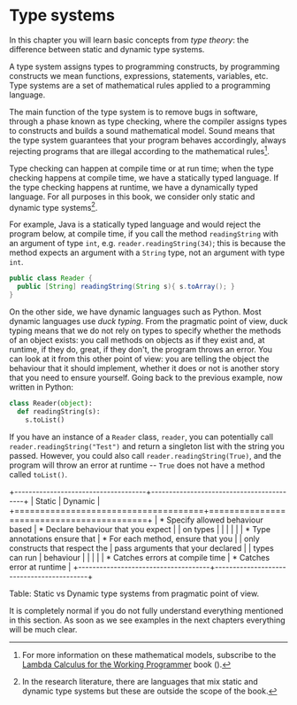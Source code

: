 # Type systems

<span class="firstcharacter">I</span>n this chapter you will learn basic concepts
from *type theory*: the difference between static and dynamic type systems.

A type system assigns types to programming constructs, by programming constructs we mean
functions, expressions, statements, variables, etc. Type systems are a set
of mathematical rules applied to a programming language.

The main function of the
type system is to remove bugs in software, through a phase known as type checking,
where the compiler assigns types to constructs and builds a sound mathematical model.
Sound means that the type system guarantees that your program
behaves accordingly, always rejecting programs that are illegal according to
the mathematical rules[^oop-lambda-calculus].

[^oop-lambda-calculus]: For more information on these mathematical models, subscribe to the
  [Lambda Calculus for the Working Programmer](WEB/lambda-calculus/toc/) book ().

Type checking can happen at compile time or at run time; when the type checking
happens at compile time, we have a statically typed language. If the type checking
happens at runtime, we have a dynamically typed language.
For all purposes in this book, we consider only static and dynamic type systems[^oop-type-system-notes].

[^oop-type-system-notes]: In the research literature, there are languages that
  mix static and dynamic type systems but these are outside the scope of the book.

For example, Java is a statically typed language
and would reject the program below, at compile time, if you
call the method `readingString` with an argument of type `int`,
e.g. `reader.readingString(34)`; this is because the method expects
an argument with a `String` type, not an argument with type `int`.


```java
public class Reader {
  public [String] readingString(String s){ s.toArray(); }
}
```

On the other side, we have dynamic languages such as Python. Most dynamic languages
use *duck typing*. From the pragmatic point of view, duck typing means that
we do not rely on types to specify whether the methods of an object exists: you call methods on objects
as if they exist and, at runtime, if they do, great, if they don't, the program throws
an error. You can look at it from this other point of view: you are telling the object the behaviour
that it should implement, whether it does or not is another story that you
need to ensure yourself. Going back to the previous example, now written in Python:

```python
class Reader(object):
  def readingString(s):
    s.toList()
```

If you have an instance of a `Reader` class, `reader`, you can potentially call `reader.readingString("Test")`
and return a singleton list with the string you passed. However,
you could also call `reader.readingString(True)`, and
the program will throw an error at runtime -- `True` does not have a method called `toList()`.


+-------------------------------------+------------------------------------------+
|             Static                  |              Dynamic                     |
+=====================================+==========================================+
| * Specify allowed behaviour based   | * Declare behaviour that you expect      |
| on types                            |                                          |
|                                     |                                          |
| * Type annotations ensure that      | * For each method, ensure that you       |
| only constructs that respect the    |   pass  arguments that your declared     |
| types can run                       |   behaviour                              |
|                                     |                                          |
| * Catches errors at compile time    | * Catches error at runtime               |
+-------------------------------------+------------------------------------------+

Table: Static vs Dynamic type systems from pragmatic point of view.

It is completely normal if you do not fully understand everything mentioned in
this section. As soon as we see examples in the next chapters everything
will be much clear. <!-- If that is the case, please continue ahead and go back to -->
<!-- this section once you have gone through the [Object-oriented reminder](#object-oriented-concepts). -->
